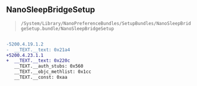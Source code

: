 ## NanoSleepBridgeSetup

> `/System/Library/NanoPreferenceBundles/SetupBundles/NanoSleepBridgeSetup.bundle/NanoSleepBridgeSetup`

```diff

-5200.4.19.1.2
-  __TEXT.__text: 0x21a4
+5200.4.23.1.1
+  __TEXT.__text: 0x220c
   __TEXT.__auth_stubs: 0x560
   __TEXT.__objc_methlist: 0x1cc
   __TEXT.__const: 0xaa

```
